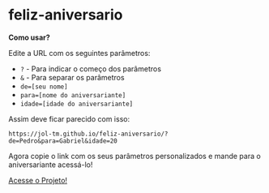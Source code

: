 # feliz-aniversario

**Como usar?**

Edite a URL com os seguintes parâmetros:

- `?` - Para indicar o começo dos parâmetros
- `&` - Para separar os parâmetros
- `de=[seu nome]`
- `para=[nome do aniversariante]`
- `idade=[idade do aniversariante]`

Assim deve ficar parecido com isso:
```
https://jol-tm.github.io/feliz-aniversario/?de=Pedro&para=Gabriel&idade=20
```
Agora copie o link com os seus parâmetros personalizados e mande para o aniversariante acessá-lo!

[Acesse o Projeto!](https://jol-tm.github.io/feliz-aniversario/)



